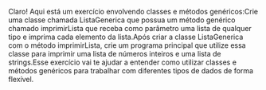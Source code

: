 Claro! Aqui está um exercício envolvendo classes e métodos genéricos:Crie uma classe chamada ListaGenerica que possua um método genérico chamado imprimirLista que receba como parâmetro uma lista de qualquer tipo e imprima cada elemento da lista.Após criar a classe ListaGenerica com o método imprimirLista, crie um programa principal que utilize essa classe para imprimir uma lista de números inteiros e uma lista de strings.Esse exercício vai te ajudar a entender como utilizar classes e métodos genéricos para trabalhar com diferentes tipos de dados de forma flexível.